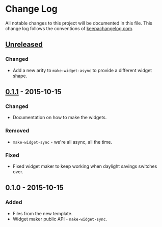 # Change Log
All notable changes to this project will be documented in this file. This change log follows the conventions of [keepachangelog.com](http://keepachangelog.com/).

## [Unreleased][unreleased]
### Changed
- Add a new arity to `make-widget-async` to provide a different widget shape.

## [0.1.1] - 2015-10-15
### Changed
- Documentation on how to make the widgets.

### Removed
- `make-widget-sync` - we're all async, all the time.

### Fixed
- Fixed widget maker to keep working when daylight savings switches over.

## 0.1.0 - 2015-10-15
### Added
- Files from the new template.
- Widget maker public API - `make-widget-sync`.

[unreleased]: https://github.com/your-name/lab6-cljs/compare/0.1.1...HEAD
[0.1.1]: https://github.com/your-name/lab6-cljs/compare/0.1.0...0.1.1
